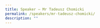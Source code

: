 ```yaml
---
title: Speaker – Mr Tadeusz Chomicki
permalink: /speakers/mr-tadeusz-chomicki/
description: ""
---
```

